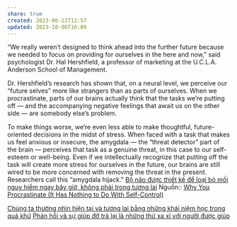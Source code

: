 ```yaml
---
share: true
created: 2023-06-22T12:57
updated: 2023-10-06T16:09
---
```

“We really weren’t designed to think ahead into the further future because we needed to focus on providing for ourselves in the here and now,” said psychologist Dr. Hal Hershfield, a professor of marketing at the U.C.L.A. Anderson School of Management.

Dr. Hershfield’s research has shown that, on a neural level, we perceive our “future selves” more like strangers than as parts of ourselves. When we procrastinate, parts of our brains actually think that the tasks we’re putting off — and the accompanying negative feelings that await us on the other side — are somebody else’s problem.

To make things worse, we’re even less able to make thoughtful, future-oriented decisions in the midst of stress. When faced with a task that makes us feel anxious or insecure, the amygdala — the “threat detector” part of the brain — perceives that task as a genuine threat, in this case to our self-esteem or well-being. Even if we intellectually recognize that putting off the task will create more stress for ourselves in the future, our brains are still wired to be more concerned with removing the threat in the present. Researchers call this “amygdala hijack.”
[Bộ não được thiết kế để loại bỏ mối nguy hiểm ngay bây giờ, không phải trong tương lai](B%C3%B4%CC%A3%20na%CC%83o%20%C4%91%C6%B0%C6%A1%CC%A3c%20thi%C3%AA%CC%81t%20k%C3%AA%CC%81%20%C4%91%C3%AA%CC%89%20loa%CC%A3i%20bo%CC%89%20m%C3%B4%CC%81i%20nguy%20hi%C3%AA%CC%89m%20ngay%20b%C3%A2y%20gi%C6%A1%CC%80,%20kh%C3%B4ng%20pha%CC%89i%20trong%20t%C6%B0%C6%A1ng%20lai.md)
Nguồn:: [Why You Procrastinate (It Has Nothing to Do With Self-Control)](https://www.nytimes.com/2019/03/25/smarter-living/why-you-procrastinate-it-has-nothing-to-do-with-self-control.html)

[Chúng ta thường nhìn hiện tại và tương lai bằng những khái niệm học trong quá khứ](../../Ngh%C4%A9%20v%E1%BB%81%20vi%E1%BB%87c%20ngh%C4%A9/B%E1%BA%A3n%20th%E1%BB%83%20lu%E1%BA%ADn/Ch%C3%BAng%20ta%20th%C6%B0%E1%BB%9Dng%20nh%C3%ACn%20hi%E1%BB%87n%20t%E1%BA%A1i%20v%C3%A0%20t%C6%B0%C6%A1ng%20lai%20b%E1%BA%B1ng%20nh%E1%BB%AFng%20kh%C3%A1i%20ni%E1%BB%87m%20h%E1%BB%8Dc%20trong%20qu%C3%A1%20kh%E1%BB%A9.md)
[Phản hồi và sự giúp đỡ trả lại là những thứ xa xỉ với người được giúp](./Ph%E1%BA%A3n%20h%E1%BB%93i%20v%C3%A0%20s%E1%BB%B1%20gi%C3%BAp%20%C4%91%E1%BB%A1%20tr%E1%BA%A3%20l%E1%BA%A1i%20l%C3%A0%20nh%E1%BB%AFng%20th%E1%BB%A9%20xa%20x%E1%BB%89%20v%E1%BB%9Bi%20ng%C6%B0%E1%BB%9Di%20%C4%91%C6%B0%E1%BB%A3c%20gi%C3%BAp.md)
